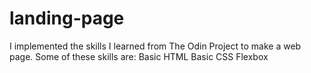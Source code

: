 # landing-page

I implemented the skills I learned from The Odin Project to make a web page.
Some of these skills are:
Basic HTML
Basic CSS
Flexbox